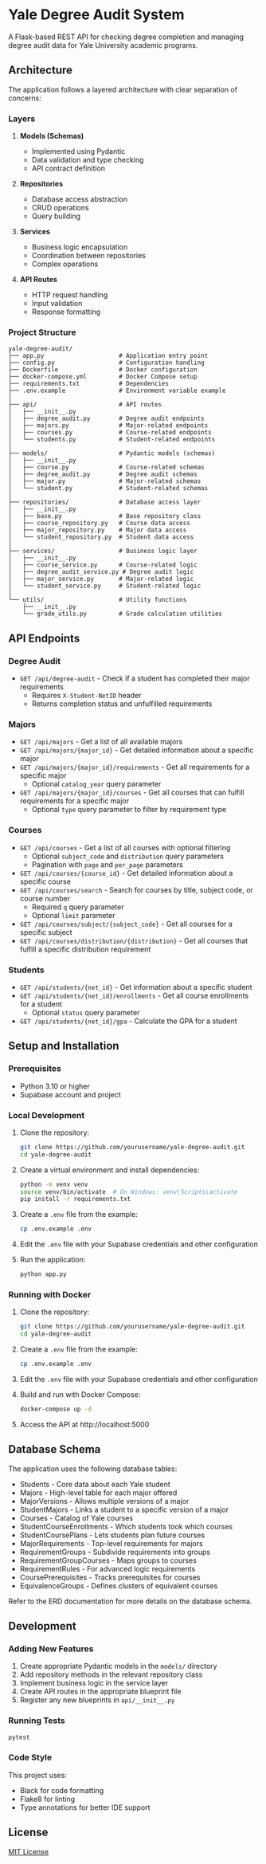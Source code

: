 # Yale Degree Audit System

A Flask-based REST API for checking degree completion and managing degree audit data for Yale University academic programs.

## Architecture

The application follows a layered architecture with clear separation of concerns:

### Layers

1. **Models (Schemas)**
   - Implemented using Pydantic
   - Data validation and type checking
   - API contract definition

2. **Repositories**
   - Database access abstraction
   - CRUD operations
   - Query building

3. **Services**
   - Business logic encapsulation
   - Coordination between repositories
   - Complex operations

4. **API Routes**
   - HTTP request handling
   - Input validation
   - Response formatting

### Project Structure

```
yale-degree-audit/
├── app.py                     # Application entry point
├── config.py                  # Configuration handling
├── Dockerfile                 # Docker configuration
├── docker-compose.yml         # Docker Compose setup
├── requirements.txt           # Dependencies
├── .env.example               # Environment variable example
│
├── api/                       # API routes
│   ├── __init__.py
│   ├── degree_audit.py        # Degree audit endpoints
│   ├── majors.py              # Major-related endpoints
│   ├── courses.py             # Course-related endpoints
│   └── students.py            # Student-related endpoints
│
├── models/                    # Pydantic models (schemas)
│   ├── __init__.py
│   ├── course.py              # Course-related schemas
│   ├── degree_audit.py        # Degree audit schemas
│   ├── major.py               # Major-related schemas
│   └── student.py             # Student-related schemas
│
├── repositories/              # Database access layer
│   ├── __init__.py
│   ├── base.py                # Base repository class
│   ├── course_repository.py   # Course data access
│   ├── major_repository.py    # Major data access
│   └── student_repository.py  # Student data access
│
├── services/                  # Business logic layer
│   ├── __init__.py
│   ├── course_service.py      # Course-related logic
│   ├── degree_audit_service.py # Degree audit logic
│   ├── major_service.py       # Major-related logic
│   └── student_service.py     # Student-related logic
│
└── utils/                     # Utility functions
    ├── __init__.py
    └── grade_utils.py         # Grade calculation utilities
```

## API Endpoints

### Degree Audit

- `GET /api/degree-audit` - Check if a student has completed their major requirements
  - Requires `X-Student-NetID` header
  - Returns completion status and unfulfilled requirements

### Majors

- `GET /api/majors` - Get a list of all available majors
- `GET /api/majors/{major_id}` - Get detailed information about a specific major
- `GET /api/majors/{major_id}/requirements` - Get all requirements for a specific major
  - Optional `catalog_year` query parameter
- `GET /api/majors/{major_id}/courses` - Get all courses that can fulfill requirements for a specific major
  - Optional `type` query parameter to filter by requirement type

### Courses

- `GET /api/courses` - Get a list of all courses with optional filtering
  - Optional `subject_code` and `distribution` query parameters
  - Pagination with `page` and `per_page` parameters
- `GET /api/courses/{course_id}` - Get detailed information about a specific course
- `GET /api/courses/search` - Search for courses by title, subject code, or course number
  - Required `q` query parameter
  - Optional `limit` parameter
- `GET /api/courses/subject/{subject_code}` - Get all courses for a specific subject
- `GET /api/courses/distribution/{distribution}` - Get all courses that fulfill a specific distribution requirement

### Students

- `GET /api/students/{net_id}` - Get information about a specific student
- `GET /api/students/{net_id}/enrollments` - Get all course enrollments for a student
  - Optional `status` query parameter
- `GET /api/students/{net_id}/gpa` - Calculate the GPA for a student

## Setup and Installation

### Prerequisites

- Python 3.10 or higher
- Supabase account and project

### Local Development

1. Clone the repository:
   ```bash
   git clone https://github.com/yourusername/yale-degree-audit.git
   cd yale-degree-audit
   ```

2. Create a virtual environment and install dependencies:
   ```bash
   python -m venv venv
   source venv/bin/activate  # On Windows: venv\Scripts\activate
   pip install -r requirements.txt
   ```

3. Create a `.env` file from the example:
   ```bash
   cp .env.example .env
   ```

4. Edit the `.env` file with your Supabase credentials and other configuration

5. Run the application:
   ```bash
   python app.py
   ```

### Running with Docker

1. Clone the repository:
   ```bash
   git clone https://github.com/yourusername/yale-degree-audit.git
   cd yale-degree-audit
   ```

2. Create a `.env` file from the example:
   ```bash
   cp .env.example .env
   ```

3. Edit the `.env` file with your Supabase credentials and other configuration

4. Build and run with Docker Compose:
   ```bash
   docker-compose up -d
   ```

5. Access the API at http://localhost:5000

## Database Schema

The application uses the following database tables:

- Students - Core data about each Yale student
- Majors - High-level table for each major offered
- MajorVersions - Allows multiple versions of a major
- StudentMajors - Links a student to a specific version of a major
- Courses - Catalog of Yale courses
- StudentCourseEnrollments - Which students took which courses
- StudentCoursePlans - Lets students plan future courses
- MajorRequirements - Top-level requirements for majors
- RequirementGroups - Subdivide requirements into groups
- RequirementGroupCourses - Maps groups to courses
- RequirementRules - For advanced logic requirements
- CoursePrerequisites - Tracks prerequisites for courses
- EquivalenceGroups - Defines clusters of equivalent courses

Refer to the ERD documentation for more details on the database schema.

## Development

### Adding New Features

1. Create appropriate Pydantic models in the `models/` directory
2. Add repository methods in the relevant repository class
3. Implement business logic in the service layer
4. Create API routes in the appropriate blueprint file
5. Register any new blueprints in `api/__init__.py`

### Running Tests

```bash
pytest
```

### Code Style

This project uses:
- Black for code formatting
- Flake8 for linting
- Type annotations for better IDE support

## License

[MIT License](LICENSE)

